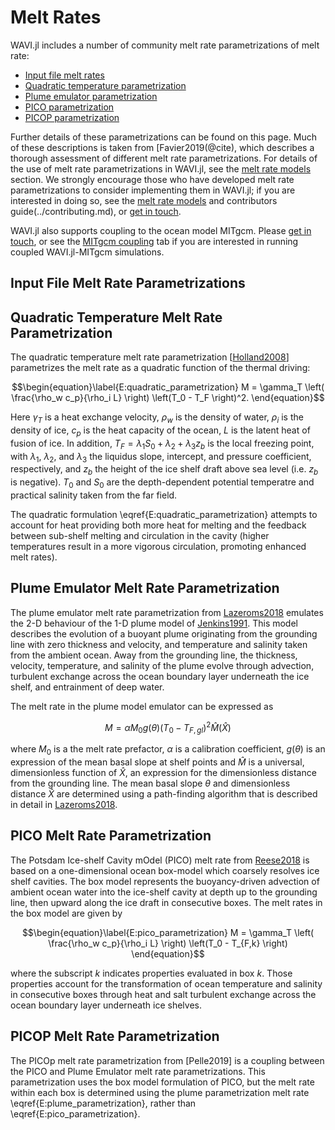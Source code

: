 # Melt Rates
WAVI.jl includes a number of community melt rate parametrizations of melt rate:
- [Input file melt rates](#Input-File-Melt-Rates) 
- [Quadratic temperature parametrization](#Quadratic-Temperature-Melt-Rate-Parametrization)
- [Plume emulator parametrization](#Plume-Emulator-Melt-Rate-Parametrization)
- [PICO parametrization](#PICO-Melt-Rate-Parametrization)
- [PICOP parametrization](#PICOp-Melt-Rate-Parametrization)

Further details of these parametrizations can be found on this page. Much of these descriptions is taken from [Favier2019(@cite), which describes a thorough assessment of different melt rate parametrizations. For details of the use of melt rate parametrizations in WAVI.jl, see the [melt rate models](../data_structure/melt_rate_models.md) section. We strongly encourage those who have developed melt rate parametrizations to consider implementing them in WAVI.jl; if you are interested in doing so, see the [melt rate models](../data_structure/melt_rate_models.md) and contributors guide(../contributing.md), or [get in touch](mailto:aleey@bas.ac.uk).

WAVI.jl also supports coupling to the ocean model MITgcm. Please [get in touch](mailto:aleey@bas.ac.uk), or see the [MITgcm coupling](../mitgcm_coupling.md) tab if you are interested in running coupled WAVI.jl-MITgcm simulations.

## Input File Melt Rate Parametrizations 

## Quadratic Temperature Melt Rate Parametrization
The quadratic temperature melt rate parametrization [[Holland2008](@cite)] parametrizes the melt rate as a quadratic function of the thermal driving:
```math
\begin{equation}\label{E:quadratic_parametrization}
M = \gamma_T \left( \frac{\rho_w c_p}{\rho_i L} \right) \left(T_0 - T_F \right)^2.
\end{equation}
```
Here $\gamma_T$ is a heat exchange velocity, $\rho_w$ is the density of water, $\rho_i$ is the density of ice, $c_p$ is the heat capacity of the ocean, $L$ is the latent heat of fusion of ice. In addition, $T_F = \lambda_1 S_0 + \lambda_2 + \lambda_3 z_b$ is the local freezing point, with $\lambda_1$, $\lambda_2$, and $\lambda_3$ the liquidus slope, intercept, and pressure coefficient, respectively, and $z_b$ the height of the ice shelf draft above sea level (i.e. $z_b$ is negative).  $T_0$ and $S_0$ are the depth-dependent potential temperatre and practical salinity taken from the far field.

The quadratic formulation \eqref{E:quadratic_parametrization} attempts to account for heat providing both more heat for melting and the feedback between sub-shelf melting and circulation in the cavity (higher temperatures result in a more vigorous circulation, promoting enhanced melt rates).

## Plume Emulator Melt Rate Parametrization
The plume emulator melt rate parametrization from [Lazeroms2018](@cite) emulates the 2-D behaviour of the 1-D plume model of [Jenkins1991](@cite). This model describes the evolution of a buoyant plume originating from the grounding line
with zero thickness and velocity, and temperature and salinity taken from the ambient ocean. Away from the grounding line, the thickness, velocity, temperature, and salinity of the plume evolve through advection, turbulent exchange across
the ocean boundary layer underneath the ice shelf, and entrainment of deep water. 

The melt rate in the plume model emulator can be expressed as 
```math
\begin{equation}\label{E:plume_parametrization}
M = \alpha M_0 g(\theta)(T_0 - T_{F,gl})^2 \hat{M}(\hat{X})
\end{equation}
```
where $M_0$ is a the melt rate prefactor, $\alpha$ is a calibration coefficient, $g(\theta)$ is an expression of the mean basal slope at shelf points and $\hat{M}$ is a universal, dimensionless function of $\hat{X}$, an expression for the dimensionless distance from the grounding line. The mean basal slope $\theta$ and dimensionless distance $\hat{X}$ are determined using a path-finding algorithm that is described in detail in [Lazeroms2018](@cite).

## PICO Melt Rate Parametrization
The Potsdam Ice-shelf Cavity mOdel (PICO) melt rate from [Reese2018](@cite) is based on a one-dimensional ocean box-model which coarsely resolves ice shelf cavities. The box model represents the buoyancy-driven advection of ambient ocean water into the ice-shelf cavity at depth up to the grounding line, then upward along the ice
draft in consecutive boxes. The melt rates in the box model are given by 
```math
\begin{equation}\label{E:pico_parametrization}
M = \gamma_T \left( \frac{\rho_w c_p}{\rho_i L} \right) \left(T_0 - T_{F,k} \right)
\end{equation}
```
where the subscript $k$ indicates properties evaluated in box $k$.  Those properties account for the transformation of ocean temperature and salinity in consecutive boxes through heat and salt turbulent exchange across the ocean boundary layer underneath ice shelves.

## PICOP Melt Rate Parametrization
The PICOp melt rate parametrization from [Pelle2019] is a coupling between the PICO and Plume Emulator melt rate parametrizations. This parametrization uses the box model formulation of PICO, but the melt rate within each box is determined using the plume parametrization melt rate \eqref{E:plume_parametrization}, rather than \eqref{E:pico_parametrization}.